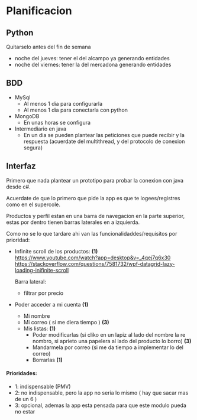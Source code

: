 # Planificacion

## Python
  Quitarselo antes del fin de semana
  + noche del jueves:  tener el del alcampo ya generando entidades
  + noche del viernes:  tener la del mercadona generando entidades
## BDD
+ MySql
  + Al menos 1 dia para configurarla
  + Al menos 1 dia para conectarla con python
+ MongoDB
  + En unas horas se configura
+ Intermediario en java
  + En un dia se pueden plantear las peticiones que puede recibir y la respuesta (acuerdate del multithread, y del protocolo de     conexion segura)
    
## Interfaz
Primero que nada plantear un prototipo para probar la conexion con java desde c#.

Acuerdate de que lo primero que pide la app es que te logees/registres como en el supercole.

Productos y perfil estan en una barra de navegacion en la parte superior, estas por dentro tienen barras laterales en a izquierda.

Como no se lo que tardare ahi van las funcionalidaddes/requisitos por prioridad:

+ Infinite scroll de los productos: **(1)**  
    https://www.youtube.com/watch?app=desktop&v=_4qej7q6x30
    https://stackoverflow.com/questions/7581732/wpf-datagrid-lazy-loading-inifinite-scroll

  Barra lateral:

    + filtrar por precio

+ Poder acceder a mi cuenta  **(1)**
  + Mi nombre  
  + Mi correo ( si me diera tiempo )  **(3)**
  + Mis listas:  **(1)**
    + Poder modificarlas (si cliko en un lapiz al lado del nombre la re nombro, si aprieto una papelera al lado del producto        lo borro)  **(3)**
    + Mandarmela por correo (si me da tiempo a implementar lo del correo)
    + Borrarlas **(1)**
      
#### Prioridades:
  + 1: indispensable (PMV)
  + 2: no indispensable, pero la app no seria lo mismo ( hay que sacar mas de un 6 )
  + 3: opcional, ademas la app esta pensada para que este modulo pueda no estar
